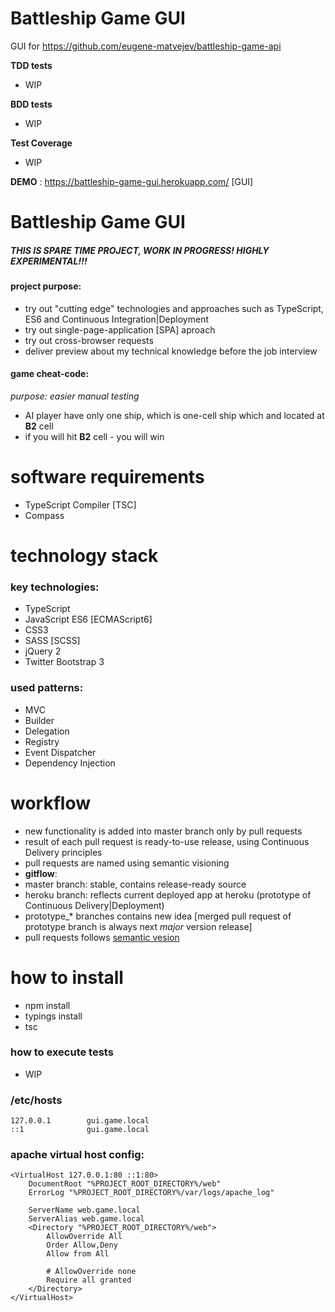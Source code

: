 # Battleship Game GUI
GUI for https://github.com/eugene-matvejev/battleship-game-api

__TDD tests__
* WIP

__BDD tests__
 * WIP

__Test Coverage__
 * WIP

__DEMO__ : https://battleship-game-gui.herokuapp.com/ [GUI]

# Battleship Game GUI
##### THIS IS SPARE TIME PROJECT, WORK IN PROGRESS! HIGHLY EXPERIMENTAL!!!
#### project purpose:
 * try out "cutting edge" technologies and approaches such as TypeScript, ES6 and Continuous Integration|Deployment
 * try out single-page-application [SPA] aproach
 * try out cross-browser requests
 * deliver preview about my technical knowledge before the job interview

#### game cheat-code:
_purpose: easier manual testing_
* AI player have only one ship, which is one-cell ship which and located at __B2__ cell
 * if you will hit __B2__ cell - you will win

# software requirements
* TypeScript Compiler [TSC]
* Compass

# technology stack
### key technologies:
 * TypeScript
 * JavaScript ES6 [ECMAScript6]
 * CSS3
 * SASS [SCSS]
 * jQuery 2
 * Twitter Bootstrap 3

### used patterns:
 * MVC
 * Builder
 * Delegation
 * Registry
 * Event Dispatcher
 * Dependency Injection

# workflow
 * new functionality is added into master branch only by pull requests
 * result of each pull request is ready-to-use release, using Continuous Delivery principles
 * pull requests are named using semantic visioning
 * __gitflow__:
  * master branch: stable, contains release-ready source
  * heroku branch: reflects current deployed app at heroku (prototype of Continuous Delivery|Deployment)
  * prototype_* branches contains new idea [merged pull request of prototype branch is always next *major* version release]
  * pull requests follows [semantic vesion](http://semver.org/)

# how to install
 * npm install
 * typings install
 * tsc

### how to execute tests
 * WIP

### /etc/hosts
```
127.0.0.1        gui.game.local
::1              gui.game.local
```

### apache virtual host config:
```
<VirtualHost 127.0.0.1:80 ::1:80>
    DocumentRoot "%PROJECT_ROOT_DIRECTORY%/web"
    ErrorLog "%PROJECT_ROOT_DIRECTORY%/var/logs/apache_log"

    ServerName web.game.local
    ServerAlias web.game.local
    <Directory "%PROJECT_ROOT_DIRECTORY%/web">
        AllowOverride All
        Order Allow,Deny
        Allow from All

        # AllowOverride none
        Require all granted
    </Directory>
</VirtualHost>
```
